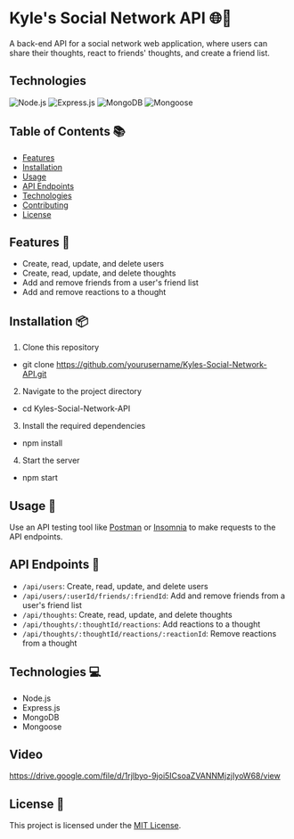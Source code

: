 # Kyle's Social Network API 🌐🚀

A back-end API for a social network web application, where users can share their thoughts, react to friends' thoughts, and create a friend list.

## Technologies

![Node.js](https://img.shields.io/static/v1?style=for-the-badge&message=Node.js&color=339933&logo=Node.js&logoColor=FFFFFF&label=)
![Express.js](https://img.shields.io/static/v1?style=for-the-badge&message=Express.js&color=000000&logo=Express&logoColor=FFFFFF&label=)
![MongoDB](https://img.shields.io/static/v1?style=for-the-badge&message=MongoDB&color=47A248&logo=MongoDB&logoColor=FFFFFF&label=)
![Mongoose](https://img.shields.io/static/v1?style=for-the-badge&message=Mongoose&color=880000&logo=Mongoose&logoColor=FFFFFF&label=)

## Table of Contents 📚

- [Features](#features-)
- [Installation](#installation-)
- [Usage](#usage-)
- [API Endpoints](#api-endpoints-)
- [Technologies](#technologies-)
- [Contributing](#contributing-)
- [License](#license-)

## Features 🎯

- Create, read, update, and delete users
- Create, read, update, and delete thoughts
- Add and remove friends from a user's friend list
- Add and remove reactions to a thought

## Installation 📦

1. Clone this repository

- git clone https://github.com/yourusername/Kyles-Social-Network-API.git

2. Navigate to the project directory

- cd Kyles-Social-Network-API

3. Install the required dependencies

- npm install

4. Start the server

- npm start


## Usage 🚀

Use an API testing tool like [Postman](https://www.postman.com/) or [Insomnia](https://insomnia.rest/) to make requests to the API endpoints.

## API Endpoints 📡

- `/api/users`: Create, read, update, and delete users
- `/api/users/:userId/friends/:friendId`: Add and remove friends from a user's friend list
- `/api/thoughts`: Create, read, update, and delete thoughts
- `/api/thoughts/:thoughtId/reactions`: Add reactions to a thought
- `/api/thoughts/:thoughtId/reactions/:reactionId`: Remove reactions from a thought

## Technologies 💻

- Node.js
- Express.js
- MongoDB
- Mongoose

## Video

https://drive.google.com/file/d/1rjlbyo-9joi5ICsoaZVANNMjzjIyoW68/view

## License 📄

This project is licensed under the [MIT License](https://opensource.org/licenses/MIT).
